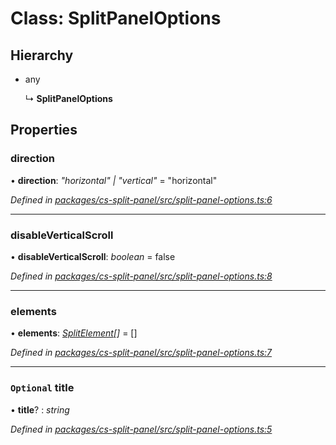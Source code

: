 # Class: SplitPanelOptions

## Hierarchy

* any

  ↳ **SplitPanelOptions**

## Properties

###  direction

• **direction**: *"horizontal" | "vertical"* = "horizontal"

*Defined in [packages/cs-split-panel/src/split-panel-options.ts:6](https://github.com/TNOCS/csnext/blob/34474da7/packages/cs-split-panel/src/split-panel-options.ts#L6)*

___

###  disableVerticalScroll

• **disableVerticalScroll**: *boolean* = false

*Defined in [packages/cs-split-panel/src/split-panel-options.ts:8](https://github.com/TNOCS/csnext/blob/34474da7/packages/cs-split-panel/src/split-panel-options.ts#L8)*

___

###  elements

• **elements**: *[SplitElement](_cs_split_panel_src_split_element_.splitelement.md)[]* =  []

*Defined in [packages/cs-split-panel/src/split-panel-options.ts:7](https://github.com/TNOCS/csnext/blob/34474da7/packages/cs-split-panel/src/split-panel-options.ts#L7)*

___

### `Optional` title

• **title**? : *string*

*Defined in [packages/cs-split-panel/src/split-panel-options.ts:5](https://github.com/TNOCS/csnext/blob/34474da7/packages/cs-split-panel/src/split-panel-options.ts#L5)*
